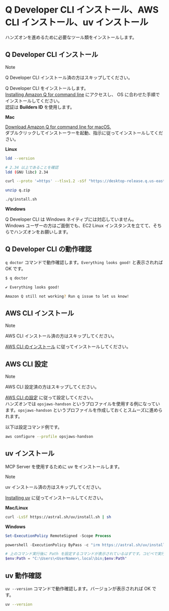 # Q Developer CLI インストール、AWS CLI インストール、uv インストール

ハンズオンを進めるために必要なツール類をインストールします。  

## Q Developer CLI インストール

> [!NOTE]
> Q Developer CLI インストール済の方はスキップしてください。  

Q Developer CLI をインストールします。  
[Installing Amazon Q for command line](https://docs.aws.amazon.com/amazonq/latest/qdeveloper-ug/command-line-installing.html) にアクセスし、 OS に合わせた手順でインストールしてください。  
認証は **Builders ID** を使用します。  

**Mac**

[Download Amazon Q for command line for macOS.](https://desktop-release.q.us-east-1.amazonaws.com/latest/Amazon%20Q.dmg)  
ダブルクリックしてインストーラーを起動、指示に従ってインストールしてください。  

**Linux**

```bash
ldd --version

# 2.34 以上であることを確認
ldd (GNU libc) 2.34
```

```bash
curl --proto '=https' --tlsv1.2 -sSf "https://desktop-release.q.us-east-1.amazonaws.com/latest/q-x86_64-linux.zip" -o "q.zip"

unzip q.zip

./q/install.sh
```

**Windows**

Q Developer CLI は Windows ネイティブには対応していません。  
Windows ユーザーの方はご面倒でも、EC2 Linux インスタンスを立てて、そちらでハンズオンをお願いします。  

## Q Developer CLI の動作確認

`q doctor` コマンドで動作確認します。`Everything looks good!` と表示されれば OK です。  

```bash
$ q doctor

✔ Everything looks good!

Amazon Q still not working? Run q issue to let us know!
```

## AWS CLI インストール

> [!NOTE]
> AWS CLI インストール済の方はスキップしてください。  

[AWS CLI のインストール](https://docs.aws.amazon.com/ja_jp/cli/latest/userguide/getting-started-install.html) に従ってインストールしてください。

## AWS CLI 設定

> [!NOTE]
> AWS CLI 設定済の方はスキップしてください。  

[AWS CLI の設定](https://docs.aws.amazon.com/ja_jp/cli/latest/userguide/getting-started-quickstart.html) に従って設定してください。  
ハンズオンでは `opsjaws-handson` というプロファイルを使用する例になっています。`opsjaws-handson` というプロファイルを作成しておくとスムーズに進められます。  

以下は設定コマンド例です。  

```bash
aws configure --profile opsjaws-handson
```

## uv インストール

MCP Server を使用するために uv をインストールします。  

> [!NOTE]
> uv インストール済の方はスキップしてください。  

[Installing uv](https://docs.astral.sh/uv/getting-started/installation/) に従ってインストールしてください。  

**Mac/Linux**

```bash
curl -LsSf https://astral.sh/uv/install.sh | sh
```

**Windows**

```powershell
Set-ExecutionPolicy RemoteSigned -Scope Process

powershell -ExecutionPolicy ByPass -c "irm https://astral.sh/uv/install.ps1 | iex"

# 上のコマンド実行後に Path を設定するコマンドが表示されているはずです。コピペで実行してください。
$env:Path = "C:\Users\<UserName>\.local\bin;$env:Path"
```

## uv 動作確認

`uv --version` コマンドで動作確認します。バージョンが表示されれば OK です。  

```bash
uv --version
```
